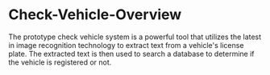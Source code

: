 # Check-Vehicle-Overview
The prototype check vehicle system is a powerful tool that utilizes the latest in image recognition technology to extract text from a vehicle's license plate. The extracted text is then used to search a database to determine if the vehicle is registered or not. 
